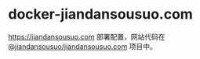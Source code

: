 # docker-jiandansousuo.com

<https://jiandansousuo.com> 部署配置，网站代码在 [@jiandansousuo/jiandansousuo.com](https://github.com/jiandansousuo/jiandansousuo.com) 项目中。